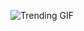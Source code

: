 ![Trending GIF](https://media0.giphy.com/media/v1.Y2lkPThiYjIxNzcyeGEwZTU2ZnBjcGw5NXVuOGExeHk4a3V1czZqb3NyNDRubXY4a2c0MCZlcD12MV9naWZzX3NlYXJjaCZjdD1n/YQitE4YNQNahy/giphy.gif)
